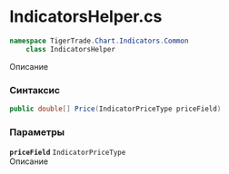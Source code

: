 
# IndicatorsHelper.cs
```csharp
namespace TigerTrade.Chart.Indicators.Common  
    class IndicatorsHelper
```

Описание

### Синтаксис
```csharp
public double[] Price(IndicatorPriceType priceField)
```

### Параметры
**`priceField`** `IndicatorPriceType`  
 Описание  
  

                    
                    